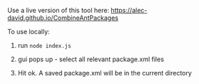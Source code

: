 Use a live version of this tool here: https://alec-david.github.io/CombineAntPackages

To use locally:

1. run `node index.js`

2. gui pops up - select all relevant package.xml files

3. Hit ok. A saved package.xml will be in the current directory